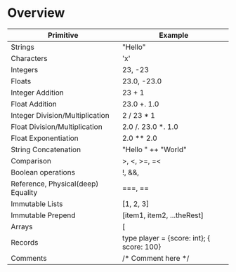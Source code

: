 # Overview

Primitive | Example
---------------------------- | ----------------------------
Strings | "Hello"
Characters | 'x'
Integers | 23, -23
Floats | 23.0, -23.0
Integer Addition | 23 + 1
Float Addition | 23.0 +. 1.0
Integer Division/Multiplication | 2 / 23 * 1
Float Division/Multiplication | 2.0 /. 23.0 *. 1.0
Float Exponentiation | 2.0 ** 2.0
String Concatenation | "Hello " ++ "World"
Comparison | >, <, >=, =<
Boolean operations | !, &&, ||
Reference, Physical(deep) Equality | ===, ==
Immutable Lists | [1, 2, 3]
Immutable Prepend | [item1, item2, ...theRest]
Arrays | [|1, 2, 3|]
Records | type player = {score: int}; { score: 100}
Comments | /* Comment here */